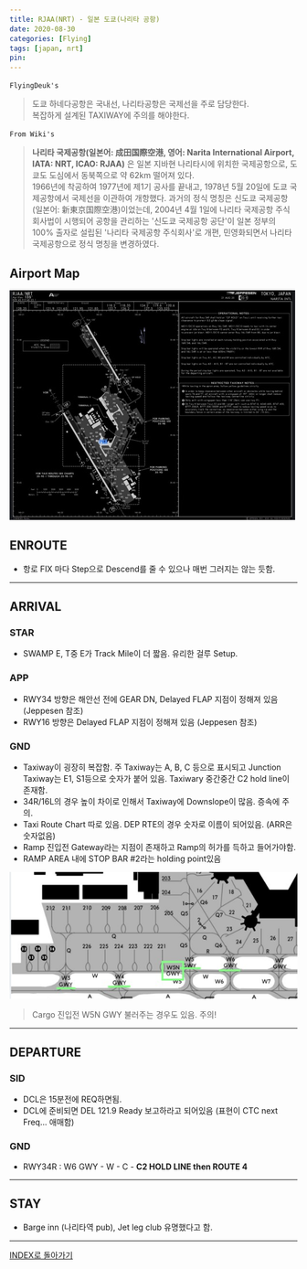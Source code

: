 ```yaml
---
title: RJAA(NRT) - 일본 도쿄(나리타 공항)
date: 2020-08-30
categories: [Flying]
tags: [japan, nrt]
pin:
---
```


`FlyingDeuk's`
>도쿄 하네다공항은 국내선, 나리타공항은 국제선을 주로 담당한다. <br>
복잡하게 설계된 TAXIWAY에 주의를 해야한다.

`From Wiki's`
> **나리타 국제공항(일본어: 成田国際空港, 영어: Narita International Airport, IATA: NRT, ICAO: RJAA)** 은 일본 지바현 나리타시에 위치한 국제공항으로, 도쿄도 도심에서 동북쪽으로 약 62km 떨어져 있다.<br>
1966년에 착공하여 1977년에 제1기 공사를 끝내고, 1978년 5월 20일에 도쿄 국제공항에서 국제선을 이관하여 개항했다. 과거의 정식 명칭은 신도쿄 국제공항(일본어: 新東京国際空港)이었는데, 2004년 4월 1일에 나리타 국제공항 주식회사법이 시행되어 공항을 관리하는 '신도쿄 국제공항 공단'이 일본 정부의 100% 출자로 설립된 '나리타 국제공항 주식회사'로 개편, 민영화되면서 나리타 국제공항으로 정식 명칭을 변경하였다.

## Airport Map
![nrt](/img/flying/airport/nrt_ap.jpg)

## ENROUTE
- 항로 FIX 마다 Step으로 Descend를 줄 수 있으나 매번 그러지는 않는 듯함. 

------

## ARRIVAL
### STAR
- SWAMP E, T중 E가 Track Mile이 더 짧음. 유리한 걸루 Setup.

### APP
- RWY34 방향은 해안선 전에 GEAR DN, Delayed FLAP 지점이 정해져 있음 (Jeppesen 참조)
- RWY16 방향은 Delayed FLAP 지점이 정해져 있음 (Jeppesen 참조)

### GND
- Taxiway이 굉장히 복잡함. 주 Taxiway는 A, B, C 등으로 표시되고 Junction Taxiway는 E1, S1등으로 숫자가 붙어 있음. Taxiwary 중간중간 C2 hold line이 존재함.  
- 34R/16L의 경우 높이 차이로 인해서 Taxiway에 Downslope이 많음. 증속에 주의.
- Taxi Route Chart 따로 있음. DEP RTE의 경우 숫자로 이름이 되어있음. (ARR은 숫자없음)
- Ramp 진입전 Gateway라는 지점이 존재하고 Ramp의 허가를 득하고 들어가야함.
- RAMP AREA 내에 STOP BAR #2라는 holding point있음

![nrt](/img/flying/airport/nrtinfo.jpg)
> Cargo 진입전 W5N GWY 불러주는 경우도 있음. 주의!

--------

## DEPARTURE
### SID
- DCL은 15분전에 REQ하면됨. 
- DCL에 준비되면 DEL 121.9 Ready 보고하라고 되어있음 (표현이 CTC next Freq... 애매함)

### GND
- RWY34R : W6 GWY - W - C - **C2 HOLD LINE then ROUTE 4**

------

## STAY
- Barge inn (나리타역 pub), Jet leg club 유명했다고 함.

----

[INDEX로 돌아가기](/posts/KoreaJapanChina/)
